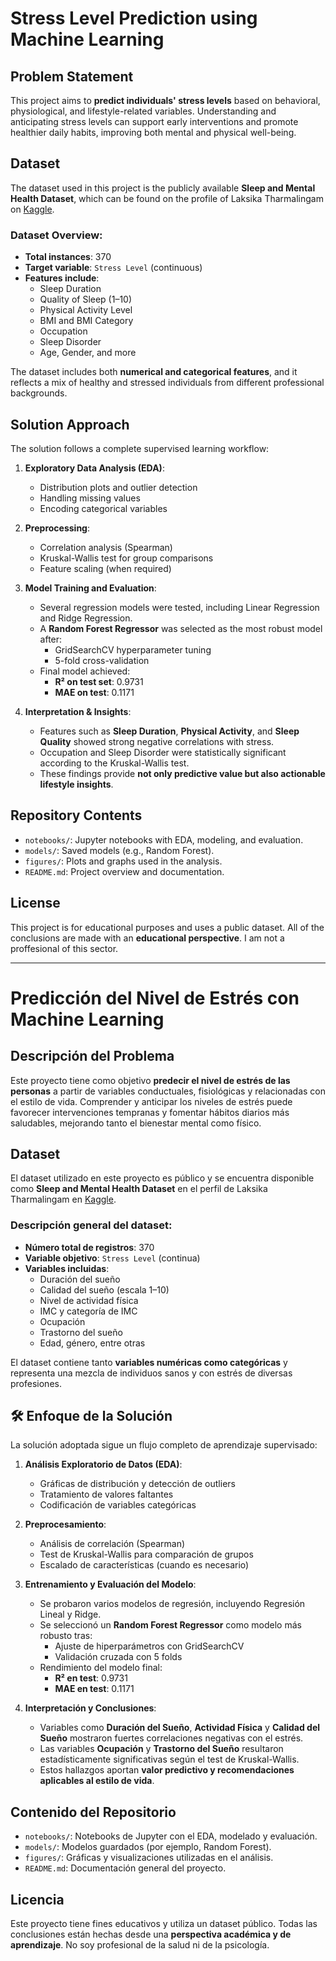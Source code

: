 #  Stress Level Prediction using Machine Learning

##  Problem Statement

This project aims to **predict individuals' stress levels** based on behavioral, physiological, and lifestyle-related variables. Understanding and anticipating stress levels can support early interventions and promote healthier daily habits, improving both mental and physical well-being.

##  Dataset

The dataset used in this project is the publicly available **Sleep and Mental Health Dataset**, which can be found on the profile of Laksika Tharmalingam on [Kaggle]([https://www.kaggle.com/datasets/sujaykapadnis/sleep-and-mental-health-dataset](https://www.kaggle.com/datasets/uom190346a/sleep-health-and-lifestyle-dataset)).

### Dataset Overview:

- **Total instances**: 370
- **Target variable**: `Stress Level` (continuous)
- **Features include**:
  - Sleep Duration
  - Quality of Sleep (1–10)
  - Physical Activity Level
  - BMI and BMI Category
  - Occupation
  - Sleep Disorder
  - Age, Gender, and more

The dataset includes both **numerical and categorical features**, and it reflects a mix of healthy and stressed individuals from different professional backgrounds.

##  Solution Approach

The solution follows a complete supervised learning workflow:

1. **Exploratory Data Analysis (EDA)**:
   - Distribution plots and outlier detection
   - Handling missing values
   - Encoding categorical variables

2. **Preprocessing**:
   - Correlation analysis (Spearman)
   - Kruskal-Wallis test for group comparisons
   - Feature scaling (when required)

3. **Model Training and Evaluation**:
   - Several regression models were tested, including Linear Regression and Ridge Regression.
   - A **Random Forest Regressor** was selected as the most robust model after:
     - GridSearchCV hyperparameter tuning
     - 5-fold cross-validation
   - Final model achieved:
     - **R² on test set**: 0.9731
     - **MAE on test**: 0.1171

4. **Interpretation & Insights**:
   - Features such as **Sleep Duration**, **Physical Activity**, and **Sleep Quality** showed strong negative correlations with stress.
   - Occupation and Sleep Disorder were statistically significant according to the Kruskal-Wallis test.
   - These findings provide **not only predictive value but also actionable lifestyle insights**.

##  Repository Contents

- `notebooks/`: Jupyter notebooks with EDA, modeling, and evaluation.
- `models/`: Saved models (e.g., Random Forest).
- `figures/`: Plots and graphs used in the analysis.
- `README.md`: Project overview and documentation.


##  License

This project is for educational purposes and uses a public dataset. All of the conclusions are made with an **educational perspective**. I am not a proffesional of this sector.

---

#  Predicción del Nivel de Estrés con Machine Learning

##  Descripción del Problema

Este proyecto tiene como objetivo **predecir el nivel de estrés de las personas** a partir de variables conductuales, fisiológicas y relacionadas con el estilo de vida. Comprender y anticipar los niveles de estrés puede favorecer intervenciones tempranas y fomentar hábitos diarios más saludables, mejorando tanto el bienestar mental como físico.

##  Dataset

El dataset utilizado en este proyecto es público y se encuentra disponible como **Sleep and Mental Health Dataset** en el perfil de Laksika Tharmalingam en [Kaggle](https://www.kaggle.com/datasets/uom190346a/sleep-health-and-lifestyle-dataset).

### Descripción general del dataset:

- **Número total de registros**: 370  
- **Variable objetivo**: `Stress Level` (continua)  
- **Variables incluidas**:
  - Duración del sueño  
  - Calidad del sueño (escala 1–10)  
  - Nivel de actividad física  
  - IMC y categoría de IMC  
  - Ocupación  
  - Trastorno del sueño  
  - Edad, género, entre otras  

El dataset contiene tanto **variables numéricas como categóricas** y representa una mezcla de individuos sanos y con estrés de diversas profesiones.

## 🛠 Enfoque de la Solución

La solución adoptada sigue un flujo completo de aprendizaje supervisado:

1. **Análisis Exploratorio de Datos (EDA)**:
   - Gráficas de distribución y detección de outliers
   - Tratamiento de valores faltantes  
   - Codificación de variables categóricas   


2. **Preprocesamiento**:
   - Análisis de correlación (Spearman)  
   - Test de Kruskal-Wallis para comparación de grupos
   - Escalado de características (cuando es necesario)

3. **Entrenamiento y Evaluación del Modelo**:
   - Se probaron varios modelos de regresión, incluyendo Regresión Lineal y Ridge.  
   - Se seleccionó un **Random Forest Regressor** como modelo más robusto tras:
     - Ajuste de hiperparámetros con GridSearchCV  
     - Validación cruzada con 5 folds  
   - Rendimiento del modelo final:
     - **R² en test**: 0.9731  
     - **MAE en test**: 0.1171  

4. **Interpretación y Conclusiones**:
   - Variables como **Duración del Sueño**, **Actividad Física** y **Calidad del Sueño** mostraron fuertes correlaciones negativas con el estrés.  
   - Las variables **Ocupación** y **Trastorno del Sueño** resultaron estadísticamente significativas según el test de Kruskal-Wallis.  
   - Estos hallazgos aportan **valor predictivo y recomendaciones aplicables al estilo de vida**.

##  Contenido del Repositorio

- `notebooks/`: Notebooks de Jupyter con el EDA, modelado y evaluación.  
- `models/`: Modelos guardados (por ejemplo, Random Forest).  
- `figures/`: Gráficas y visualizaciones utilizadas en el análisis.  
- `README.md`: Documentación general del proyecto.

##  Licencia

Este proyecto tiene fines educativos y utiliza un dataset público. Todas las conclusiones están hechas desde una **perspectiva académica y de aprendizaje**. No soy profesional de la salud ni de la psicología.

